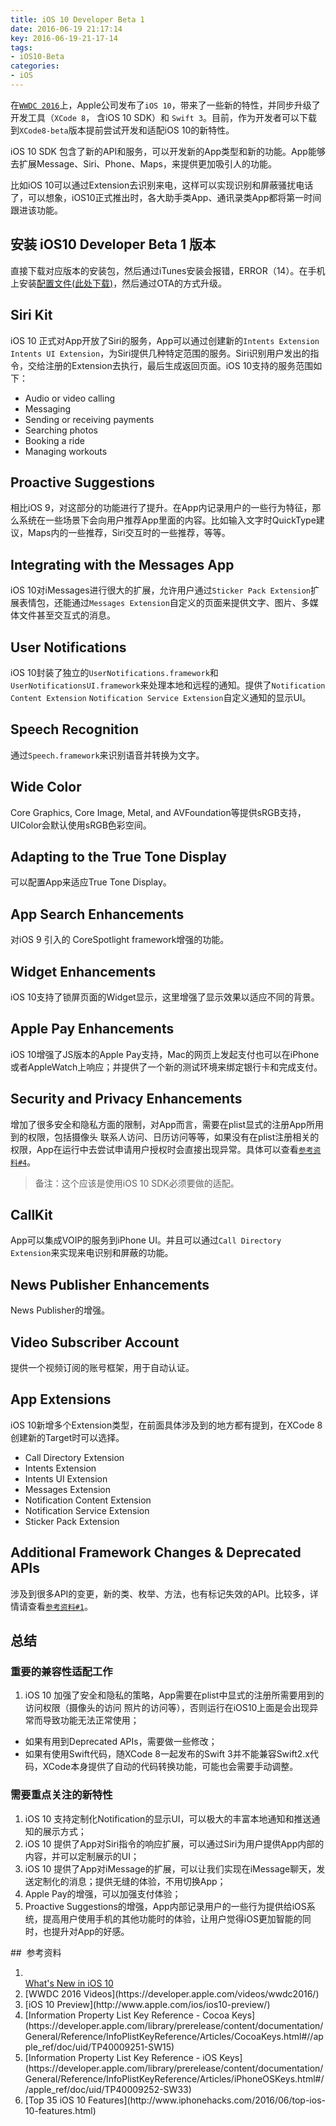 ```yaml
---
title: iOS 10 Developer Beta 1
date: 2016-06-19 21:17:14
key: 2016-06-19-21-17-14
tags:
- iOS10-Beta
categories:
- iOS
---
```


在[`WWDC 2016`](https://developer.apple.com/videos/wwdc2016/)上，Apple公司发布了`iOS 10`，带来了一些新的特性，并同步升级了开发工具（`XCode 8`， 含iOS 10 SDK）和 `Swift 3`。目前，作为开发者可以下载到`XCode8-beta`版本提前尝试开发和适配iOS 10的新特性。

iOS 10 SDK 包含了新的API和服务，可以开发新的App类型和新的功能。App能够去扩展Message、Siri、Phone、Maps，来提供更加吸引人的功能。

比如iOS 10可以通过Extension去识别来电，这样可以实现识别和屏蔽骚扰电话了，可以想象，iOS10正式推出时，各大助手类App、通讯录类App都将第一时间跟进该功能。
<!-- more -->
## 安装 iOS10 Developer Beta 1 版本
直接下载对应版本的安装包，然后通过iTunes安装会报错，ERROR（14）。在手机上安装[配置文件(此处下载)](/assets/dl/iOS_10_beta_Configuration_Profile.mobileconfig)，然后通过OTA的方式升级。

## Siri Kit
iOS 10 正式对App开放了Siri的服务，App可以通过创建新的`Intents Extension` `Intents UI Extension`，为Siri提供几种特定范围的服务。Siri识别用户发出的指令，交给注册的Extension去执行，最后生成返回页面。iOS 10支持的服务范围如下：
- Audio or video calling
- Messaging
- Sending or receiving payments
- Searching photos
- Booking a ride
- Managing workouts

## Proactive Suggestions
相比iOS 9，对这部分的功能进行了提升。在App内记录用户的一些行为特征，那么系统在一些场景下会向用户推荐App里面的内容。比如输入文字时QuickType建议，Maps内的一些推荐，Siri交互时的一些推荐，等等。

## Integrating with the Messages App
iOS 10对iMessages进行很大的扩展，允许用户通过`Sticker Pack Extension`扩展表情包，还能通过`Messages Extension`自定义的页面来提供文字、图片、多媒体文件甚至交互式的消息。

## User Notifications
iOS 10封装了独立的`UserNotifications.framework`和`UserNotificationsUI.framework`来处理本地和远程的通知。提供了`Notification Content Extension` `Notification Service Extension`自定义通知的显示UI。

## Speech Recognition
通过`Speech.framework`来识别语音并转换为文字。

## Wide Color
Core Graphics, Core Image, Metal, and AVFoundation等提供sRGB支持，UIColor会默认使用sRGB色彩空间。

## Adapting to the True Tone Display
可以配置App来适应True Tone Display。

## App Search Enhancements
对iOS 9 引入的 CoreSpotlight framework增强的功能。

## Widget Enhancements
iOS 10支持了锁屏页面的Widget显示，这里增强了显示效果以适应不同的背景。

## Apple Pay Enhancements
iOS 10增强了JS版本的Apple Pay支持，Mac的网页上发起支付也可以在iPhone或者AppleWatch上响应；并提供了一个新的测试环境来绑定银行卡和完成支付。

## Security and Privacy Enhancements
增加了很多安全和隐私方面的限制，对App而言，需要在plist显式的注册App所用到的权限，包括摄像头
联系人访问、日历访问等等，如果没有在plist注册相关的权限，App在运行中去尝试申请用户授权时会直接出现异常。具体可以查看[`参考资料#4`](#ref4)。
> 备注：这个应该是使用iOS 10 SDK必须要做的适配。

## CallKit
App可以集成VOIP的服务到iPhone UI。并且可以通过`Call Directory Extension`来实现来电识别和屏蔽的功能。

## News Publisher Enhancements
News Publisher的增强。

## Video Subscriber Account
提供一个视频订阅的账号框架，用于自动认证。

## App Extensions
iOS 10新增多个Extension类型，在前面具体涉及到的地方都有提到，在XCode 8创建新的Target时可以选择。
- Call Directory Extension
- Intents Extension
- Intents UI Extension
- Messages Extension
- Notification Content Extension
- Notification Service Extension
- Sticker Pack Extension

## Additional Framework Changes & Deprecated APIs
涉及到很多API的变更，新的类、枚举、方法，也有标记失效的API。比较多，详情请查看[`参考资料#1`](#ref1)。

## 总结
### 重要的兼容性适配工作
1. iOS 10 加强了安全和隐私的策略，App需要在plist中显式的注册所需要用到的访问权限（摄像头的访问
照片的访问等），否则运行在iOS10上面是会出现异常而导致功能无法正常使用；
- 如果有用到Deprecated APIs，需要做一些修改；
- 如果有使用Swift代码，随XCode 8一起发布的Swift 3并不能兼容Swift2.x代码，XCode本身提供了自动的代码转换功能，可能也会需要手动调整。

### 需要重点关注的新特性
1. iOS 10 支持定制化Notification的显示UI，可以极大的丰富本地通知和推送通知的展示方式；
2. iOS 10 提供了App对Siri指令的响应扩展，可以通过Siri为用户提供App内部的内容，并可以定制展示的UI；
3. iOS 10 提供了App对iMessage的扩展，可以让我们实现在iMessage聊天，发送定制化的消息；提供无缝的体验，不用切换App；
4. Apple Pay的增强，可以加强支付体验；
5. Proactive Suggestions的增强，App内部记录用户的一些行为提供给iOS系统，提高用户使用手机的其他功能时的体验，让用户觉得iOS更加智能的同时，也提升对App的好感。

##  参考资料
1.  <div id="ref1" />[What's New in iOS 10](https://developer.apple.com/library/prerelease/content/releasenotes/General/WhatsNewIniOS/Articles/iOS10.html#//apple_ref/doc/uid/TP40017084-DontLinkElementID_1)
2. <div id="ref2" />[WWDC 2016 Videos](https://developer.apple.com/videos/wwdc2016/)
3. <div id="ref3" />[iOS 10 Preview](http://www.apple.com/ios/ios10-preview/)
4. <div id="ref4" />[Information Property List Key Reference - Cocoa Keys](https://developer.apple.com/library/prerelease/content/documentation/General/Reference/InfoPlistKeyReference/Articles/CocoaKeys.html#//apple_ref/doc/uid/TP40009251-SW15)
5. <div id="ref5" />[Information Property List Key Reference - iOS Keys](https://developer.apple.com/library/prerelease/content/documentation/General/Reference/InfoPlistKeyReference/Articles/iPhoneOSKeys.html#//apple_ref/doc/uid/TP40009252-SW33)
6. <div id="ref6" />[Top 35 iOS 10 Features](http://www.iphonehacks.com/2016/06/top-ios-10-features.html)
